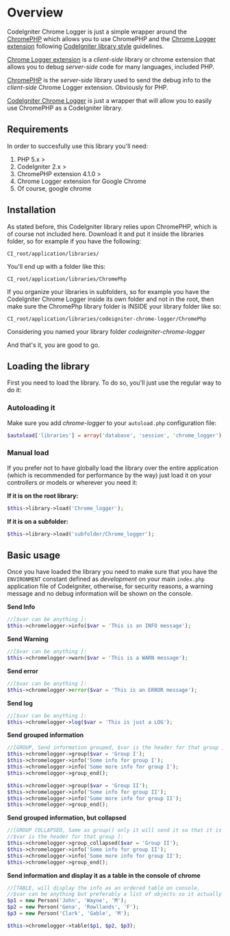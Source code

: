 # Overview

CodeIgniter Chrome Logger is just a simple wrapper around the [ChromePHP](https://github.com/ccampbell/chromephp) which allows you to use ChromePHP and the [Chrome Logger extension](https://chrome.google.com/webstore/detail/chrome-logger/noaneddfkdjfnfdakjjmocngnfkfehhd?hl=en) following [CodeIgniter library style](http://ellislab.com/codeigniter/user-guide/general/creating_libraries.html) guidelines.

[Chrome Logger extension](https://chrome.google.com/webstore/detail/chrome-logger/noaneddfkdjfnfdakjjmocngnfkfehhd?hl=en) is a _client-side_ library or chrome extension that allows you to debug _server-side_ code for many languages, included PHP.

[ChromePHP](https://github.com/ccampbell/chromephp) is the _server-side_ library used to send the debug info to the _client-side_ Chrome Logger extension. Obviously for PHP.

[CodeIgniter Chrome Logger](https://chrome.google.com/webstore/detail/chrome-logger/noaneddfkdjfnfdakjjmocngnfkfehhd?hl=en) is just a wrapper that will allow you to easily use ChromePHP as a CodeIgniter library.


## Requirements
In order to succesfully use this library you'll need:

 1. PHP 5.x >
 2. CodeIgniter 2.x >
 3. ChromePHP extension 4.1.0 >
 4. Chrome Logger extension for Google Chrome
 5. Of course, google chrome

## Installation
As stated before, this CodeIgniter library relies upon ChromePHP, which is of course not included here. Download it and put it inside the libraries folder, so for example if you have the following:

`CI_root/application/libraries/`

You'll end up with a folder like this:

`CI_root/application/libraries/ChromePhp`

If you organize your libraries in subfolders, so for example you have the CodeIgniter Chrome Logger inside its own folder and not in the root, then make sure the ChromePhp library folder is INSIDE your library folder like so:

`CI_root/application/libraries/codeigniter-chrome-logger/ChromePhp`

Considering you named your library folder _codeigniter-chrome-logger_

And that's it, you are good to go.

## Loading the library

First you need to load the library. To do so, you'll just use the regular way to do it:

### Autoloading it
Make sure you add _chrome-logger_ to your ``autoload.php`` configuration file:

```php
$autoload['libraries'] = array('database', 'session', 'chrome_logger');
```

### Manual load
If you prefer not to have globally load the library over the entire application (which is recommended for performance by the way) just load it on your controllers or models or wherever you need it:

**If it is on the root library:**
```php
$this->library->load('Chrome_logger');
```

**If it is on a subfolder:**
```php
$this->library->load('subfolder/Chrome_logger');
```

## Basic usage

Once you have loaded the library you need to make sure that you have the `ENVIRONMENT` constant defined as _development_ on your main `index.php` application file of CodeIgniter, otherwise, for security reasons, a warning message and no debug information will be shown on the console.

**Send Info**
```php
//[$var can be anything ]:
$this->chromelogger->info($var = 'This is an INFO message');
```

**Send Warning**
```php
//[$var can be anything ]:
$this->chromelogger->warn($var = 'This is a WARN message'); 
```

**Send error**
```php
//[$var can be anything ]:
$this->chromelogger->error($var = 'This is an ERROR message');
```

**Send log**
```php
//[$var can be anything ]:
$this->chromelogger->log($var = 'This is just a LOG');
```

**Send grouped information**
```php
//[GROUP, Send information grouped, $var is the header for that group ]:
$this->chromelogger->group($var = 'Group I');
$this->chromelogger->info('Some info for group I');
$this->chromelogger->info('Some more info for group I');
$this->chromelogger->group_end();  

$this->chromelogger->group($var = 'Group II');
$this->chromelogger->info('Some info for group II');
$this->chromelogger->info('Some more info for group II');
$this->chromelogger->group_end();
```

**Send grouped information, but collapsed**
```php
//[GROUP COLLAPSED, Same as group() only it will send it so that it is collapsed on console, 
//$var is the header for that group ]:
$this->chromelogger->group_collapsed($var = 'Group II');
$this->chromelogger->info('Some info for group II');
$this->chromelogger->info('Some more info for group II');
$this->chromelogger->group_end();
```

**Send information and display it as a table in the console of chrome**
```php
//[TABLE, will display the info as an ordered table on console, 
//$var can be anything but preferably a list of objects so it actually makes sense ]:
$p1 = new Person('John', 'Wayne', 'M');
$p2 = new Person('Gena', 'Rowllands', 'F');
$p3 = new Person('Clark', 'Gable', 'M');

$this->chromelogger->table($p1, $p2, $p3);
```
